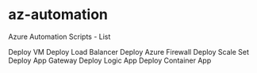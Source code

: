 # az-automation
Azure Automation Scripts - List

Deploy VM
Deploy Load Balancer
Deploy Azure Firewall
Deploy Scale Set
Deploy App Gateway
Deploy Logic App
Deploy Container App


